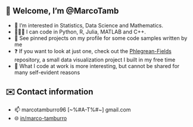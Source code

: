 ## 👋 Welcome, I’m @MarcoTamb
- 👀 I’m interested in Statistics, Data Science and Mathematics. 
- 👨🏻‍💻 I can code in Python, R, Julia, MATLAB and C++. 
- 📌 See pinned projects on my profile for some code samples written by me
- ❓ If you want to look at just one, check out the [Phlegrean-Fields](https://github.com/MarcoTamb/Phlegrean-Fields) repository, a small data visualization project I built in my free time
- 🤫 What I code at work is more interesting, but cannot be shared for many self-evident reasons
## ✉️ Contact information
- 📫 marcotamburro96 [~%#A-T%#~] gmail.com
- 🌐 [in/marco-tamburro](https://www.linkedin.com/in/marco-tamburro)


<svg width="0" height="0" xmlns="https://www.googletagmanager.com/ns.html?id=GTM-5JJPLF2K" style="display:none;visibility:hidden">
<foreignObject width="0" height="0">
    <div xmlns="https://www.googletagmanager.com/ns.html?id=GTM-5JJPLF2K">
    </div>
</foreignObject>
</svg>
<!-- End Google Tag Manager (noscript) -->
